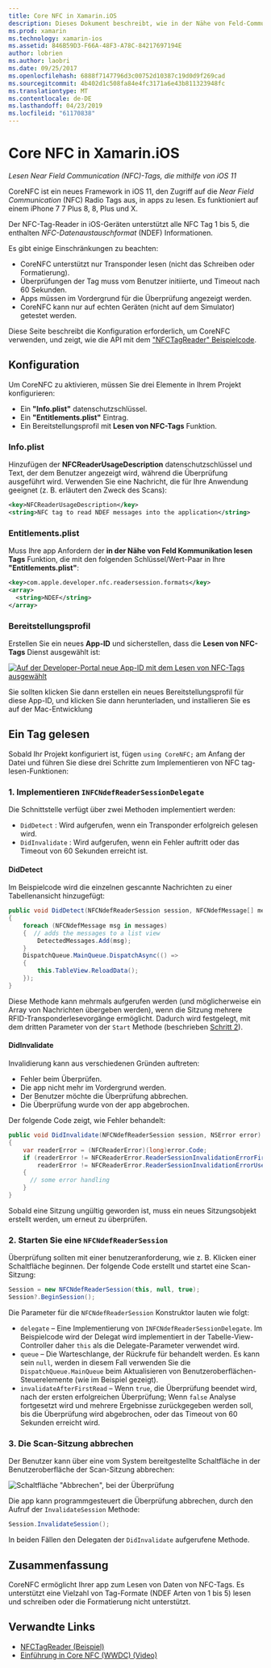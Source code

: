 ```yaml
---
title: Core NFC in Xamarin.iOS
description: Dieses Dokument beschreibt, wie in der Nähe von Feld-Communication-Tags in Xamarin.iOS unter Verwendung der APIs in iOS 11 eingeführte gelesen wird.
ms.prod: xamarin
ms.technology: xamarin-ios
ms.assetid: 846B59D3-F66A-48F3-A78C-84217697194E
author: lobrien
ms.author: laobri
ms.date: 09/25/2017
ms.openlocfilehash: 6888f7147796d3c00752d10387c19d0d9f269cad
ms.sourcegitcommit: 4b402d1c508fa84e4fc3171a6e43b811323948fc
ms.translationtype: MT
ms.contentlocale: de-DE
ms.lasthandoff: 04/23/2019
ms.locfileid: "61170838"
---
```

# <a name="core-nfc-in-xamarinios"></a>Core NFC in Xamarin.iOS

_Lesen Near Field Communication (NFC)-Tags, die mithilfe von iOS 11_

CoreNFC ist ein neues Framework in iOS 11, den Zugriff auf die _Near Field Communication_ (NFC) Radio Tags aus, in apps zu lesen. Es funktioniert auf einem iPhone 7 7 Plus 8, 8, Plus und X.

Der NFC-Tag-Reader in iOS-Geräten unterstützt alle NFC Tag 1 bis 5, die enthalten _NFC-Datenaustauschformat_ (NDEF) Informationen.

Es gibt einige Einschränkungen zu beachten:

- CoreNFC unterstützt nur Transponder lesen (nicht das Schreiben oder Formatierung).
- Überprüfungen der Tag muss vom Benutzer initiierte, und Timeout nach 60 Sekunden.
- Apps müssen im Vordergrund für die Überprüfung angezeigt werden.
- CoreNFC kann nur auf echten Geräten (nicht auf dem Simulator) getestet werden.

Diese Seite beschreibt die Konfiguration erforderlich, um CoreNFC verwenden, und zeigt, wie die API mit dem ["NFCTagReader" Beispielcode](https://developer.xamarin.com/samples/monotouch/ios11/NFCTagReader/).

## <a name="configuration"></a>Konfiguration

Um CoreNFC zu aktivieren, müssen Sie drei Elemente in Ihrem Projekt konfigurieren:

- Ein **"Info.plist"** datenschutzschlüssel.
- Ein **"Entitlements.plist"** Eintrag.
- Ein Bereitstellungsprofil mit **Lesen von NFC-Tags** Funktion.

### <a name="infoplist"></a>Info.plist

Hinzufügen der **NFCReaderUsageDescription** datenschutzschlüssel und Text, der dem Benutzer angezeigt wird, während die Überprüfung ausgeführt wird. Verwenden Sie eine Nachricht, die für Ihre Anwendung geeignet (z. B. erläutert den Zweck des Scans):

```xml
<key>NFCReaderUsageDescription</key>
<string>NFC tag to read NDEF messages into the application</string>
```

### <a name="entitlementsplist"></a>Entitlements.plist

Muss Ihre app Anfordern der **in der Nähe von Feld Kommunikation lesen Tags** Funktion, die mit den folgenden Schlüssel/Wert-Paar in Ihre **"Entitlements.plist"**:

```xml
<key>com.apple.developer.nfc.readersession.formats</key>
<array>
  <string>NDEF</string>
</array>
```

### <a name="provisioning-profile"></a>Bereitstellungsprofil

Erstellen Sie ein neues **App-ID** und sicherstellen, dass die **Lesen von NFC-Tags** Dienst ausgewählt ist:

[![Auf der Developer-Portal neue App-ID mit dem Lesen von NFC-Tags ausgewählt](corenfc-images/app-services-nfc-sml.png)](corenfc-images/app-services-nfc.png#lightbox)

Sie sollten klicken Sie dann erstellen ein neues Bereitstellungsprofil für diese App-ID, und klicken Sie dann herunterladen, und installieren Sie es auf der Mac-Entwicklung

## <a name="reading-a-tag"></a>Ein Tag gelesen

Sobald Ihr Projekt konfiguriert ist, fügen `using CoreNFC;` am Anfang der Datei und führen Sie diese drei Schritte zum Implementieren von NFC tag-lesen-Funktionen:

### <a name="1-implement-infcndefreadersessiondelegate"></a>1. Implementieren `INFCNdefReaderSessionDelegate`

Die Schnittstelle verfügt über zwei Methoden implementiert werden:

- `DidDetect` : Wird aufgerufen, wenn ein Transponder erfolgreich gelesen wird.
- `DidInvalidate` : Wird aufgerufen, wenn ein Fehler auftritt oder das Timeout von 60 Sekunden erreicht ist.

#### <a name="diddetect"></a>DidDetect

Im Beispielcode wird die einzelnen gescannte Nachrichten zu einer Tabellenansicht hinzugefügt:

```csharp
public void DidDetect(NFCNdefReaderSession session, NFCNdefMessage[] messages)
{
    foreach (NFCNdefMessage msg in messages)
    {  // adds the messages to a list view
        DetectedMessages.Add(msg);
    }
    DispatchQueue.MainQueue.DispatchAsync(() =>
    {
        this.TableView.ReloadData();
    });
}
```

Diese Methode kann mehrmals aufgerufen werden (und möglicherweise ein Array von Nachrichten übergeben werden), wenn die Sitzung mehrere RFID-Transponderlesevorgänge ermöglicht. Dadurch wird festgelegt, mit dem dritten Parameter von der `Start` Methode (beschrieben [Schritt 2](#step2)).

#### <a name="didinvalidate"></a>DidInvalidate

Invalidierung kann aus verschiedenen Gründen auftreten:

- Fehler beim Überprüfen.
- Die app nicht mehr im Vordergrund werden.
- Der Benutzer möchte die Überprüfung abbrechen.
- Die Überprüfung wurde von der app abgebrochen.

Der folgende Code zeigt, wie Fehler behandelt:

```csharp
public void DidInvalidate(NFCNdefReaderSession session, NSError error)
{
    var readerError = (NFCReaderError)(long)error.Code;
    if (readerError != NFCReaderError.ReaderSessionInvalidationErrorFirstNDEFTagRead &&
        readerError != NFCReaderError.ReaderSessionInvalidationErrorUserCanceled)
    {
      // some error handling
    }
}
```

Sobald eine Sitzung ungültig geworden ist, muss ein neues Sitzungsobjekt erstellt werden, um erneut zu überprüfen.

<a name="step2" />

### <a name="2-start-an-nfcndefreadersession"></a>2. Starten Sie eine `NFCNdefReaderSession`

Überprüfung sollten mit einer benutzeranforderung, wie z. B. Klicken einer Schaltfläche beginnen.
Der folgende Code erstellt und startet eine Scan-Sitzung:

```csharp
Session = new NFCNdefReaderSession(this, null, true);
Session?.BeginSession();
```

Die Parameter für die `NFCNdefReaderSession` Konstruktor lauten wie folgt:

- `delegate` – Eine Implementierung von `INFCNdefReaderSessionDelegate`. Im Beispielcode wird der Delegat wird implementiert in der Tabelle-View-Controller daher `this` als die Delegate-Parameter verwendet wird.
- `queue` – Die Warteschlange, der Rückrufe für behandelt werden. Es kann sein `null`, werden in diesem Fall verwenden Sie die `DispatchQueue.MainQueue` beim Aktualisieren von Benutzeroberflächen-Steuerelemente (wie im Beispiel gezeigt).
- `invalidateAfterFirstRead` – Wenn `true`, die Überprüfung beendet wird, nach der ersten erfolgreichen Überprüfung; Wenn `false` Analyse fortgesetzt wird und mehrere Ergebnisse zurückgegeben werden soll, bis die Überprüfung wird abgebrochen, oder das Timeout von 60 Sekunden erreicht wird.


### <a name="3-cancel-the-scanning-session"></a>3. Die Scan-Sitzung abbrechen

Der Benutzer kann über eine vom System bereitgestellte Schaltfläche in der Benutzeroberfläche der Scan-Sitzung abbrechen:

![Schaltfläche "Abbrechen", bei der Überprüfung](corenfc-images/scan-cancel-sml.png)

Die app kann programmgesteuert die Überprüfung abbrechen, durch den Aufruf der `InvalidateSession` Methode:

```csharp
Session.InvalidateSession();
```

In beiden Fällen den Delegaten der `DidInvalidate` aufgerufene Methode.

## <a name="summary"></a>Zusammenfassung

CoreNFC ermöglicht Ihrer app zum Lesen von Daten von NFC-Tags. Es unterstützt eine Vielzahl von Tag-Formate (NDEF Arten von 1 bis 5) lesen und schreiben oder die Formatierung nicht unterstützt.


## <a name="related-links"></a>Verwandte Links

- [NFCTagReader (Beispiel)](https://developer.xamarin.com/samples/monotouch/ios11/NFCTagReader/)
- [Einführung in Core NFC (WWDC) (Video)](https://developer.apple.com/videos/play/wwdc2017/718/)
